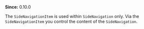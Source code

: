 **Since:** 0.10.0

The `SideNavigationItem` is used within `SideNavigation` only. Via the `SideNavigationItem` you control the content of the `SideNavigation`.
